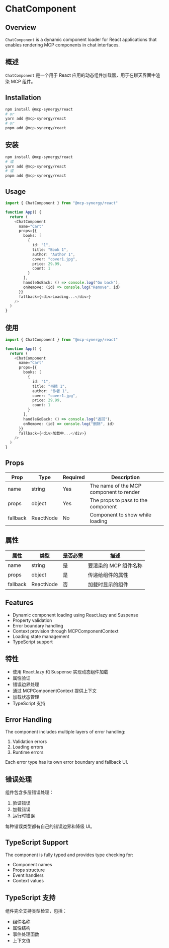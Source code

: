 # ChatComponent

## Overview

`ChatComponent` is a dynamic component loader for React applications that enables rendering MCP components in chat interfaces.

## 概述

`ChatComponent` 是一个用于 React 应用的动态组件加载器，用于在聊天界面中渲染 MCP 组件。

## Installation

```bash
npm install @mcp-synergy/react
# or
yarn add @mcp-synergy/react
# or
pnpm add @mcp-synergy/react
```

## 安装

```bash
npm install @mcp-synergy/react
# 或
yarn add @mcp-synergy/react
# 或
pnpm add @mcp-synergy/react
```

## Usage

```typescript
import { ChatComponent } from "@mcp-synergy/react"

function App() {
  return (
    <ChatComponent
      name="Cart"
      props={{
        books: [
          {
            id: "1",
            title: "Book 1",
            author: "Author 1",
            cover: "cover1.jpg",
            price: 29.99,
            count: 1
          }
        ],
        handleGoBack: () => console.log("Go back"),
        onRemove: (id) => console.log("Remove", id)
      }}
      fallback={<div>Loading...</div>}
    />
  )
}
```

## 使用

```typescript
import { ChatComponent } from "@mcp-synergy/react"

function App() {
  return (
    <ChatComponent
      name="Cart"
      props={{
        books: [
          {
            id: "1",
            title: "书籍 1",
            author: "作者 1",
            cover: "cover1.jpg",
            price: 29.99,
            count: 1
          }
        ],
        handleGoBack: () => console.log("返回"),
        onRemove: (id) => console.log("删除", id)
      }}
      fallback={<div>加载中...</div>}
    />
  )
}
```

## Props

| Prop | Type | Required | Description |
|------|------|----------|-------------|
| name | string | Yes | The name of the MCP component to render |
| props | object | Yes | The props to pass to the component |
| fallback | ReactNode | No | Component to show while loading |

## 属性

| 属性 | 类型 | 是否必需 | 描述 |
|------|------|----------|-------------|
| name | string | 是 | 要渲染的 MCP 组件名称 |
| props | object | 是 | 传递给组件的属性 |
| fallback | ReactNode | 否 | 加载时显示的组件 |

## Features

- Dynamic component loading using React.lazy and Suspense
- Property validation
- Error boundary handling
- Context provision through MCPComponentContext
- Loading state management
- TypeScript support

## 特性

- 使用 React.lazy 和 Suspense 实现动态组件加载
- 属性验证
- 错误边界处理
- 通过 MCPComponentContext 提供上下文
- 加载状态管理
- TypeScript 支持

## Error Handling

The component includes multiple layers of error handling:

1. Validation errors
2. Loading errors
3. Runtime errors

Each error type has its own error boundary and fallback UI.

## 错误处理

组件包含多层错误处理：

1. 验证错误
2. 加载错误
3. 运行时错误

每种错误类型都有自己的错误边界和降级 UI。

## TypeScript Support

The component is fully typed and provides type checking for:

- Component names
- Props structure
- Event handlers
- Context values

## TypeScript 支持

组件完全支持类型检查，包括：

- 组件名称
- 属性结构
- 事件处理函数
- 上下文值 